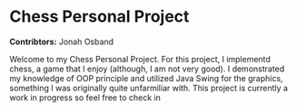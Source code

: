 # Chess Personal Project

**Contribtors:** Jonah Osband

Welcome to my Chess Personal Project. For this project, I implementd chess, a game that I enjoy (although, I am not very good). I demonstrated my knowledge
of OOP principle and utilized Java Swing for the graphics, something I was originally quite unfarmiliar with. This project is currently a work in progress so feel free to check in
